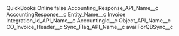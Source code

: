 <?xml version="1.0" encoding="UTF-8"?>
<CustomMetadata xmlns="http://soap.sforce.com/2006/04/metadata" xmlns:xsi="http://www.w3.org/2001/XMLSchema-instance" xmlns:xsd="http://www.w3.org/2001/XMLSchema">
    <label>QuickBooks Online</label>
    <protected>false</protected>
    <values>
        <field>Accounting_Response_API_Name__c</field>
        <value xsi:type="xsd:string">AccountingResponse__c</value>
    </values>
    <values>
        <field>Entity_Name__c</field>
        <value xsi:type="xsd:string">Invoice</value>
    </values>
    <values>
        <field>Integration_Id_API_Name__c</field>
        <value xsi:type="xsd:string">AccountingId__c</value>
    </values>
    <values>
        <field>Object_API_Name__c</field>
        <value xsi:type="xsd:string">CO_Invoice_Header__c</value>
    </values>
    <values>
        <field>Sync_Flag_API_Name__c</field>
        <value xsi:type="xsd:string">availForQBSync__c</value>
    </values>
</CustomMetadata>
